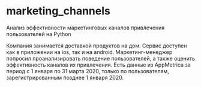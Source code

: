 # marketing_channels
Анализ эффективности маркетинговых каналов привлечения пользователей на Python

Компания занимается доставкой продуктов на дом. Сервис доступен как в приложении на ios, так и на android. Маркетинг-менеджер попросил проанализировать поведение пользователей, а также оценить эффективность каналов их привлечения. Есть данные из AppMetrica за период с 1 января по 31 марта 2020, только по пользователям, зарегистрированным позднее 1 января 2020.
